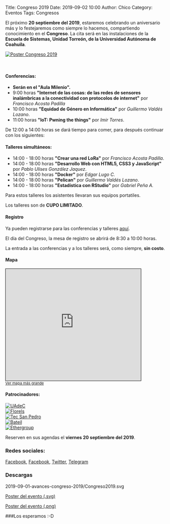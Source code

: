 Title: Congreso 2019
Date: 2019-09-02 10:00
Author: Chico
Category: Eventos
Tags: Congresos

El próximo **20 septiembre del 2019**, estaremos celebrando un aniversario más y lo festejaremos como siempre lo hacemos, compartiendo conocimiento en el **Congreso**. La cita será en las instalaciones de la **Escuela de Sistemas, Unidad Torreón, de la Universidad Autónoma de Coahuila**.

<!-- break -->

[![Poster Congreso 2019]({attach}2019-09-01-avances-congreso-2019/PosterCongreso2019.png)]({attach}2019-09-01-avances-congreso-2019/PosterCongreso2019.png)

<br />

#### Conferencias:

* **Serán en el "Aula Milenio".**
* 9:00 horas **"Internet de las cosas: de las redes de sensores inalámbricas a la conectividad con protocolos de internet"** por _Francisco Acosta Padilla_
* 10:00 horas **"Equidad de Género en Informática"** por _Guillermo Valdés Lozano_.
* 11:00 horas **"IoT: Pwning the things"** por _Imir Torres_.

De 12:00 a 14:00 horas se dará tiempo para comer, para después continuar con los siguientes:

#### Talleres simultáneos:

* 14:00 - 18:00 horas **"Crear una red LoRa"** por _Francisco Acosta Padilla_.
* 14:00 - 18:00 horas **"Desarrollo Web con HTML5, CSS3 y JavaScript"** por _Pablo Ulises González Jaquez_.
* 14:00 - 18:00 horas **"Docker"** por _Edgar Lugo C._
* 14:00 - 18:00 horas **"Pelican"** por _Guillermo Valdés Lozano_.
* 14:00 - 18:00 horas **"Estadística con RStudio"** por _Gabriel Peña A._

Para estos talleres los asistentes llevaran sus equipos portatiles.

Los talleres son de **CUPO LIMITADO**.

#### Registro

Ya pueden registrarse para las conferencias y talleres [aquí](https://docs.google.com/forms/d/e/1FAIpQLSeXN-suI0smtyI5xuktrSNayMnPbTqxpR_qYa0MZBL5DVecIA/viewform).

El día del Congreso, la mesa de registro se abrirá de 8:30 a 10:00 horas.

La entrada a las conferencias y a los talleres será, como siempre, **sin costo**.

#### Mapa

<iframe width="425" height="350" frameborder="0" scrolling="no" marginheight="0" marginwidth="0" src="https://www.openstreetmap.org/export/embed.html?bbox=-103.33529412746431%2C25.527513571671122%2C-103.32930743694307%2C25.530316324621296&amp;layer=mapnik&amp;marker=25.528917376670478%2C-103.33230078220367" style="border: 1px solid black"></iframe><br/><small><a href="https://www.openstreetmap.org/?mlat=25.52892&amp;mlon=-103.33230#map=18/25.52891/-103.33230">Ver mapa más grande</a></small>

#### Patrocinadores:

[![UAdeC]({attach}2016-09-23-congreso-2016/UAdeC.png)]({attach}2016-09-23-congreso-2016/UAdeC.png)
<br />
[![Florels]({attach}2019-09-01-avances-congreso-2019/Perfumeria_Florels_blanco.png)]({attach}2019-09-01-avances-congreso-2019/Perfumeria_Florels_blanco.png)
<br />
[![Tec San Pedro]({attach}2019-09-01-avances-congreso-2019/logo_tec_fondo-blanco.png)]({attach}2019-09-01-avances-congreso-2019/logo_tec_fondo-blanco.png)
<br />
[![Bateil]({attach}2019-09-01-avances-congreso-2019/Logo-Bateil.png)]({attach}2019-09-01-avances-congreso-2019/Logo-Bateil.png)
<br />
[![Ethergroup]({attach}2019-09-01-avances-congreso-2019/logo_ethergroup.png)]({attach}2019-09-01-avances-congreso-2019/logo_ethergroup.png)
<br />

Reserven en sus agendas el **viernes 20 septiembre del 2019**.

### Redes sociales:
[Facebook](https://www.facebook.com/groups/282427405174957/), [Facebook](https://www.facebook.com/pages/Gulag/308970342541613), [Twitter](https://twitter.com/gulagmexico), [Telegram](https://t.me/joinchat/AfjJPUm4OTpkxyAtZeylhg)

### Descargas

2019-09-01-avances-congreso-2019/Congreso2019.svg

[Poster del evento (.svg)](2019-09-01-avances-congreso-2019/Congreso2019.svg)

[Poster del evento (.png)](2019-09-01-avances-congreso-2019/PosterCongreso2019.png)


###Los esperamos :-D
